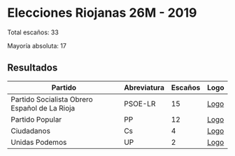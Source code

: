 # Elecciones Riojanas 26M - 2019

Total escaños: 33

Mayoría absoluta: 17

## Resultados

| Partido | Abreviatura | Escaños | Logo |
| - | - | - | - |
| Partido Socialista Obrero Español de La Rioja | PSOE-LR | 15 | [Logo](https://github.com/playzzz/Pactos/blob/master/Logos/PSOE.jpg?raw=true)
| Partido Popular | PP | 12 | [Logo](https://github.com/playzzz/Pactos/blob/master/Logos/PP.jpg?raw=true)
| Ciudadanos | Cs | 4 | [Logo](https://github.com/playzzz/Pactos/blob/master/Logos/Cs.jpg?raw=true)
| Unidas Podemos | UP | 2 | [Logo](https://github.com/playzzz/Pactos/blob/master/Logos/UP.jpg?raw=true)

